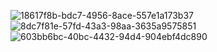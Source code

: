 
![18617f8b-bdc7-4956-8ace-557e1a173b37](https://user-images.githubusercontent.com/96484069/151676007-62c93d90-fc03-408e-b2df-62d7502779ba.jpg)
![8dc7f81e-57fd-43a3-98aa-3635a9575851](https://user-images.githubusercontent.com/96484069/151676012-097c586a-dc03-45f9-89a6-a48b1a567c29.jpg)
![603bb6bc-40bc-4432-94d4-904ebf4dc890](https://user-images.githubusercontent.com/96484069/151676014-c60fe360-9607-4a75-befe-8ab7d27550df.jpg)
